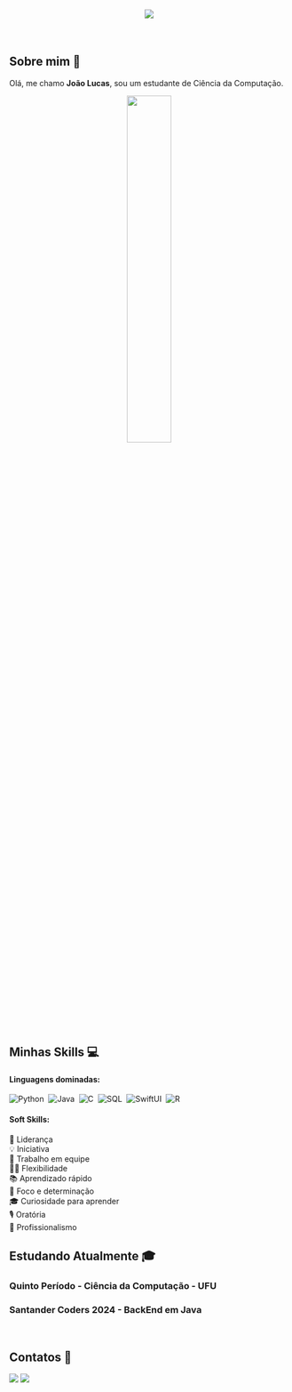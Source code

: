 <h1 align="center">
    <img src="https://readme-typing-svg.herokuapp.com?font=Righteous&size=45&duration=1&pause=1000&color=1e90ff&center=true&vCenter=true&random=false&width=700&height=70&lines=Ol%C3%A1%2C+meu+nome+%C3%A9+Jo%C3%A3o+Lucas!" />
</h1>

&nbsp;&nbsp;&nbsp;

## Sobre mim 💭

Olá, me chamo **João Lucas**, sou um estudante de Ciência da Computação.

<div  align="center" style="margin-bottom:100px">
<img width=40% align="center" src="https://github-readme-stats-git-main-rafaelalexandrino.vercel.app/api/top-langs/?username=Joao-Lucas-Pontes-Freitas&show_icons=true&theme=radical&layout=compact" />
 </div>


 &nbsp;
 &nbsp;

## Minhas Skills 💻

#### Linguagens dominadas:

![Python](https://img.shields.io/badge/Python-3776AB?style=for-the-badge&logo=python&logoColor=white)&nbsp;
![Java](https://img.shields.io/badge/Java-007396?style=for-the-badge&logo=java&logoColor=white)&nbsp;
![C](https://img.shields.io/badge/C-A8B9CC?style=for-the-badge&logo=c&logoColor=white)&nbsp;
![SQL](https://img.shields.io/badge/SQL-003B57?style=for-the-badge&logo=sql&logoColor=white)&nbsp;
![SwiftUI](https://img.shields.io/badge/SwiftUI-34AADC?style=for-the-badge&logo=swift&logoColor=white)&nbsp;
![R](https://img.shields.io/badge/R-276DC3?style=for-the-badge&logo=r&logoColor=white)&nbsp;


#### Soft Skills:

🚀 Liderança\
💡 Iniciativa\
🤝 Trabalho em equipe\
🧘‍♂️ Flexibilidade\
📚 Aprendizado rápido\
🎯 Foco e determinação\
🎓 Curiosidade para aprender\
🎙️ Oratória\
💼 Profissionalismo

## Estudando Atualmente 🎓

### Quinto Período - Ciência da Computação - UFU
### Santander Coders 2024 - BackEnd em Java


&nbsp;
&nbsp;

## Contatos 📧

<div> 
<a href = "mailto:joaolucaspontes10@gmail.com"> <img src="https://img.shields.io/badge/-Gmail-c42528?style=for-the-badge&logo=gmail&logoColor=white" target="_blank"></a>
<a href="https://www.linkedin.com/in/joão-lucas-freitas/" target="_blank"><img src="https://img.shields.io/badge/-LinkedIn-%230077B5?style=for-the-badge&logo=linkedin&logoColor=white"  target="_blank"></a> 
</div>&nbsp;&nbsp;
 
